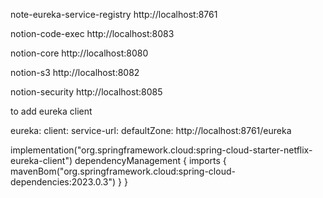 note-eureka-service-registry http://localhost:8761

notion-code-exec http://localhost:8083

notion-core http://localhost:8080

notion-s3 http://localhost:8082

notion-security http://localhost:8085


to add eureka client

eureka:
  client:
    service-url:
      defaultZone: http://localhost:8761/eureka


implementation("org.springframework.cloud:spring-cloud-starter-netflix-eureka-client")
dependencyManagement {
    imports {
        mavenBom("org.springframework.cloud:spring-cloud-dependencies:2023.0.3")
    }
}
